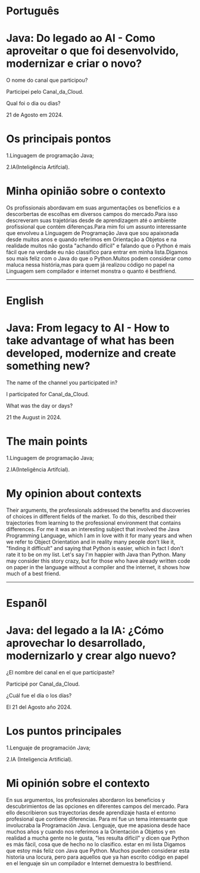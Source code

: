 
# Português

# Java: Do legado ao AI - Como aproveitar o que foi desenvolvido, modernizar e criar o novo?


O nome do canal que participou?

Participei pelo Canal_da_Cloud.

Qual foi o dia ou dias?

21 de Agosto em 2024.

# Os principais pontos

1.Linguagem de programação Java;

2.IA(Inteligência Artifcial).


# Minha opinião sobre o contexto

<p>Os profissionais abordavam em suas argumentações os benefícios e a descorbertas de escolhas em diversos campos do mercado.Para isso descreveram suas trajetórias desde de aprendizagem até o ambiente profissional que contém diferenças.Para mim foi um assunto interessante que envolveu a Linguagem de Programação Java que sou apaixonada desde muitos anos e quando referimos em Orientação a Objetos e na realidade  muitos não gosta "achando  difícil" e falando que o Python é mais fácil que na verdade eu não classifico para entrar em minha lista.Digamos sou mais feliz com o Java do que o Python.Muitos podem considerar como maluca nessa história,mas para quem já realizou código no papel na Linguagem sem compilador e internet monstra o quanto é bestfriend.</p>

--------------------------------------------------------------------------------------------------------------------------------

# English

# Java: From legacy to AI - How to take advantage of what has been developed, modernize and create something new?

The name of the channel you participated in?

I participated for Canal_da_Cloud.

What was the day or days?

21 the August in 2024.

# The main points

1.Linguagem de programação Java;

2.IA(Inteligência Artifcial).

# My opinion about contexts

<p>Their arguments, the professionals addressed the benefits and discoveries of choices in different fields of the market. To do this,  described their trajectories from learning to the professional environment that contains differences. For me it was an interesting subject that involved the Java Programming Language, which I am in love with it for many years and when we refer to Object Orientation and in reality many people don't like it, "finding it difficult" and saying that Python is easier, which in fact I don't rate it to be on my list. Let's say I'm happier with Java than Python. Many may consider this story crazy, but for those who have already written code on paper in the language without a compiler and the internet, it shows how much of a best friend.</p>

--------------------------------------------------------------------------------------------------------------------------------

# Espanõl 

# Java: del legado a la IA: ¿Cómo aprovechar lo desarrollado, modernizarlo y crear algo nuevo?

¿El nombre del canal en el que participaste?

Participé por  Canal_da_Cloud.

¿Cuál fue el día o los días?

El 21 del Agosto año 2024.


# Los puntos principales

1.Lenguaje de programación Java;

2.IA (Inteligencia Artificial).

#  Mi opinión sobre el contexto

<p>En sus argumentos, los profesionales abordaron los beneficios y descubrimientos de las opciones en diferentes campos del mercado. Para ello describieron sus trayectorias desde aprendizaje hasta el entorno profesional que contiene diferencias. Para mí fue un tema interesante que involucraba la Programación Java. Lenguaje, que me apasiona desde hace muchos años y cuando nos referimos a la Orientación a Objetos y en realidad a mucha gente no le gusta, "les resulta difícil" y dicen que Python es más fácil, cosa que de hecho no lo clasifico. estar en mi lista Digamos que estoy más feliz con Java que Python. Muchos pueden considerar esta historia una locura, pero para aquellos que ya han escrito código en papel en el lenguaje sin un compilador e Internet demuestra lo bestfriend.</p>





